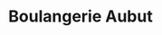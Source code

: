 ---
title: "Boulangerie Aubut"
url: /vernou-la-celle-sur-seine/boulangerie-aubut/
shop: boulangerie
---